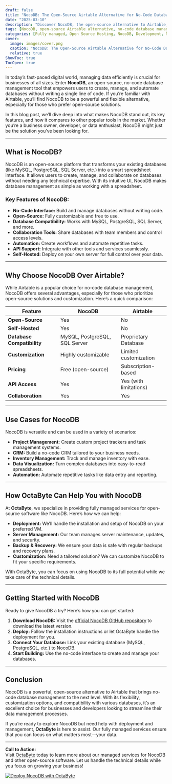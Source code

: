 ```yaml
---
draft: false
title: "NocoDB: The Open-Source Airtable Alternative for No-Code Database Management"
date: "2025-03-10"
description: "Discover NocoDB, the open-source alternative to Airtable, designed for no-code database management. Learn how NocoDB simplifies database creation, collaboration, and automation, and why it’s a game-changer for businesses and developers alike."
tags: [NocoDB, open-source Airtable alternative, no-code database management, open-source database tools, NocoDB vs Airtable, no-code software, database automation, open-source software, OctaByte managed services]
categories: [Fully managed, Open Source Hosting, NocoDB, Development, Nocode Lowcode]
cover:
  image: images/cover.png
  caption: "NocoDB: The Open-Source Airtable Alternative for No-Code Database Management"
  relative: true
ShowToc: true
TocOpen: true
---
```



In today’s fast-paced digital world, managing data efficiently is crucial for businesses of all sizes. Enter **NocoDB**, an open-source, no-code database management tool that empowers users to create, manage, and automate databases without writing a single line of code. If you’re familiar with Airtable, you’ll find NocoDB to be a powerful and flexible alternative, especially for those who prefer open-source solutions.

In this blog post, we’ll dive deep into what makes NocoDB stand out, its key features, and how it compares to other popular tools in the market. Whether you’re a business owner, developer, or data enthusiast, NocoDB might just be the solution you’ve been looking for.

---

## What is NocoDB?

NocoDB is an open-source platform that transforms your existing databases (like MySQL, PostgreSQL, SQL Server, etc.) into a smart spreadsheet interface. It allows users to create, manage, and collaborate on databases without needing any technical expertise. With its intuitive UI, NocoDB makes database management as simple as working with a spreadsheet.

### Key Features of NocoDB:
- **No-Code Interface:** Build and manage databases without writing code.
- **Open-Source:** Fully customizable and free to use.
- **Database Compatibility:** Works with MySQL, PostgreSQL, SQL Server, and more.
- **Collaboration Tools:** Share databases with team members and control access levels.
- **Automation:** Create workflows and automate repetitive tasks.
- **API Support:** Integrate with other tools and services seamlessly.
- **Self-Hosted:** Deploy on your own server for full control over your data.

---

## Why Choose NocoDB Over Airtable?

While Airtable is a popular choice for no-code database management, NocoDB offers several advantages, especially for those who prioritize open-source solutions and customization. Here’s a quick comparison:

| Feature                | NocoDB                          | Airtable                        |
|------------------------|---------------------------------|---------------------------------|
| **Open-Source**        | Yes                             | No                              |
| **Self-Hosted**        | Yes                             | No                              |
| **Database Compatibility** | MySQL, PostgreSQL, SQL Server | Proprietary Database            |
| **Customization**      | Highly customizable             | Limited customization           |
| **Pricing**            | Free (open-source)              | Subscription-based              |
| **API Access**         | Yes                             | Yes (with limitations)          |
| **Collaboration**      | Yes                             | Yes                             |

---

## Use Cases for NocoDB

NocoDB is versatile and can be used in a variety of scenarios:
- **Project Management:** Create custom project trackers and task management systems.
- **CRM:** Build a no-code CRM tailored to your business needs.
- **Inventory Management:** Track and manage inventory with ease.
- **Data Visualization:** Turn complex databases into easy-to-read spreadsheets.
- **Automation:** Automate repetitive tasks like data entry and reporting.

---

## How OctaByte Can Help You with NocoDB

At **OctaByte**, we specialize in providing fully managed services for open-source software like NocoDB. Here’s how we can help:
- **Deployment:** We’ll handle the installation and setup of NocoDB on your preferred VM.
- **Server Management:** Our team manages server maintenance, updates, and security.
- **Backup & Recovery:** We ensure your data is safe with regular backups and recovery plans.
- **Customization:** Need a tailored solution? We can customize NocoDB to fit your specific requirements.

With OctaByte, you can focus on using NocoDB to its full potential while we take care of the technical details.

---

## Getting Started with NocoDB

Ready to give NocoDB a try? Here’s how you can get started:
1. **Download NocoDB:** Visit the [official NocoDB GitHub repository](https://github.com/nocodb/nocodb) to download the latest version.
2. **Deploy:** Follow the installation instructions or let OctaByte handle the deployment for you.
3. **Connect Your Database:** Link your existing database (MySQL, PostgreSQL, etc.) to NocoDB.
4. **Start Building:** Use the no-code interface to create and manage your databases.

---

## Conclusion

NocoDB is a powerful, open-source alternative to Airtable that brings no-code database management to the next level. With its flexibility, customization options, and compatibility with various databases, it’s an excellent choice for businesses and developers looking to streamline their data management processes.

If you’re ready to explore NocoDB but need help with deployment and management, **OctaByte** is here to assist. Our fully managed services ensure that you can focus on what matters most—your data.

---

**Call to Action:**  
Visit [OctaByte](https://octabyte.io) today to learn more about our managed services for NocoDB and other open-source software. Let us handle the technical details while you focus on growing your business!

[![Deploy NocoDB with OctaByte](/images/deploy-on-octabyte.png)](https://octabyte.io/fully-managed-open-source-services/development/nocode-lowcode/nocodb)